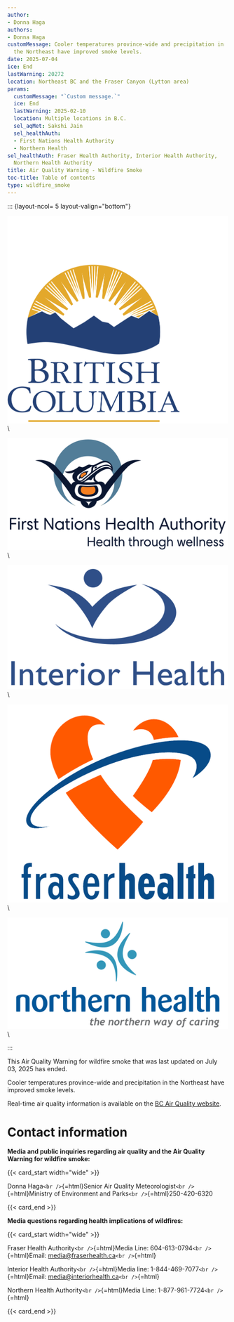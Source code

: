 ```yaml
---
author:
- Donna Haga
authors:
- Donna Haga
customMessage: Cooler temperatures province-wide and precipitation in
  the Northeast have improved smoke levels.
date: 2025-07-04
ice: End
lastWarning: 20272
location: Northeast BC and the Fraser Canyon (Lytton area)
params:
  customMessage: "`Custom message.`"
  ice: End
  lastWarning: 2025-02-10
  location: Multiple locations in B.C.
  sel_aqMet: Sakshi Jain
  sel_healthAuth:
  - First Nations Health Authority
  - Northern Health
sel_healthAuth: Fraser Health Authority, Interior Health Authority,
  Northern Health Authority
title: Air Quality Warning - Wildfire Smoke
toc-title: Table of contents
type: wildfire_smoke
---
```


<!--
Copyright 2025 Province of British Columbia

This work is licensed under the Creative Commons Attribution 4.0 International License.
To view a copy of this license, visit http://creativecommons.org/licenses/by/4.0/.
-->
<!-- Logo header, the layout-col should be set based on number of logos including FHNA and BCGov-->
<!-- the trailing slash means the text in square brackets is alt text -->

::: {layout-ncol= 5 layout-valign="bottom"}

![Government of British Columbia logo](/assets/logo_BCID_V_RGB_pos.png)\

![First Nations Health Authority logo](/assets/logo_FNHA.png)\

![Interior Health Authority logo](/assets/logo_IH.png)\

![Fraser Health Authority logo](/assets/logo_FH.png)\

![Northern Health Authority logo](/assets/logo_NH.png)\

:::

This Air Quality Warning for wildfire smoke that was last updated on
July 03, 2025 has ended.

Cooler temperatures province-wide and precipitation in the Northeast
have improved smoke levels.

Real-time air quality information is available on the [BC Air Quality
website](https://gov.bc.ca/airqualityhealthindex).

# Contact information

**Media and public inquiries regarding air quality and the Air Quality
Warning for wildfire smoke:**

{{< card_start width="wide" >}}

Donna Haga`<br />`{=html}Senior Air Quality
Meteorologist`<br />`{=html}Ministry of Environment and
Parks`<br />`{=html}250-420-6320

{{< card_end >}}

**Media questions regarding health implications of wildfires:**

{{< card_start width="wide" >}}

Fraser Health Authority`<br />`{=html}Media Line:
604-613-0794`<br />`{=html}Email: media@fraserhealth.ca`<br />`{=html}

Interior Health Authority`<br />`{=html}Media line:
1-844-469-7077`<br />`{=html}Email:
media@interiorhealth.ca`<br />`{=html}

Northern Health Authority`<br />`{=html}Media Line:
1-877-961-7724`<br />`{=html}

{{< card_end >}}
